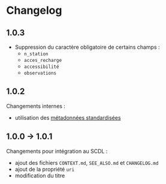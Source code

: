 # Changelog

## 1.0.3

- Suppression du caractère obligatoire de certains champs :
    - `n_station`
    - `acces_recharge`
    - `accessibilité`
    - `observations`

## 1.0.2

Changements internes :
- utilisation des [métadonnées standardisées](https://github.com/frictionlessdata/specs/blob/master/specs/patterns.md#table-schema-metadata-properties)

## 1.0.0 -> 1.0.1

Changements pour intégration au SCDL :
  - ajout des fichiers `CONTEXT.md`, `SEE_ALSO.md` et `CHANGELOG.md`
  - ajout de la propriété `uri`
  - modification du titre
